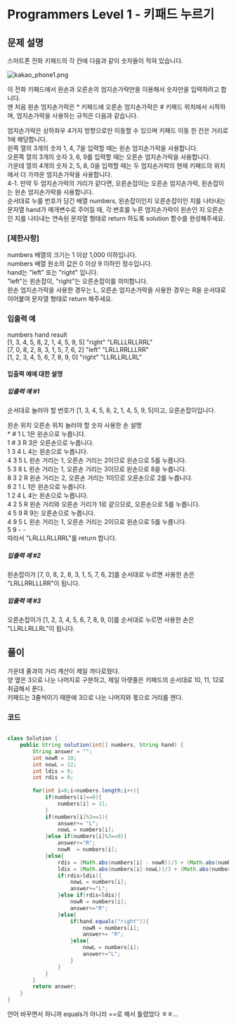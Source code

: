 # Programmers Level 1 - 키패드 누르기 



## 문제 설명
스마트폰 전화 키패드의 각 칸에 다음과 같이 숫자들이 적혀 있습니다.    
     
![kakao_phone1.png](https://grepp-programmers.s3.ap-northeast-2.amazonaws.com/files/production/4b69a271-5f4a-4bf4-9ebf-6ebed5a02d8d/kakao_phone1.png)

이 전화 키패드에서 왼손과 오른손의 엄지손가락만을 이용해서 숫자만을 입력하려고 합니다.     
맨 처음 왼손 엄지손가락은 * 키패드에 오른손 엄지손가락은 # 키패드 위치에서 시작하며, 엄지손가락을 사용하는 규칙은 다음과 같습니다.    
     
엄지손가락은 상하좌우 4가지 방향으로만 이동할 수 있으며 키패드 이동 한 칸은 거리로 1에 해당합니다.      
왼쪽 열의 3개의 숫자 1, 4, 7을 입력할 때는 왼손 엄지손가락을 사용합니다.     
오른쪽 열의 3개의 숫자 3, 6, 9를 입력할 때는 오른손 엄지손가락을 사용합니다.    
가운데 열의 4개의 숫자 2, 5, 8, 0을 입력할 때는 두 엄지손가락의 현재 키패드의 위치에서 더 가까운 엄지손가락을 사용합니다.     
4-1. 만약 두 엄지손가락의 거리가 같다면, 오른손잡이는 오른손 엄지손가락, 왼손잡이는 왼손 엄지손가락을 사용합니다.      
순서대로 누를 번호가 담긴 배열 numbers, 왼손잡이인지 오른손잡이인 지를 나타내는 문자열 hand가 매개변수로 주어질 때, 각 번호를 누른 엄지손가락이 왼손인 지 오른손인 지를 나타내는 연속된 문자열 형태로 return 하도록 solution 함수를 완성해주세요.     
      
### [제한사항]
numbers 배열의 크기는 1 이상 1,000 이하입니다.      
numbers 배열 원소의 값은 0 이상 9 이하인 정수입니다.      
hand는 "left" 또는 "right" 입니다.      
"left"는 왼손잡이, "right"는 오른손잡이를 의미합니다.     
왼손 엄지손가락을 사용한 경우는 L, 오른손 엄지손가락을 사용한 경우는 R을 순서대로 이어붙여 문자열 형태로 return 해주세요.    
### 입출력 예
numbers	hand	result    
[1, 3, 4, 5, 8, 2, 1, 4, 5, 9, 5]	"right"	"LRLLLRLLRRL"    
[7, 0, 8, 2, 8, 3, 1, 5, 7, 6, 2]	"left"	"LRLLRRLLLRR"     
[1, 2, 3, 4, 5, 6, 7, 8, 9, 0]	"right"	"LLRLLRLLRL"    
      
#### 입출력 예에 대한 설명
##### 입출력 예 #1
       
순서대로 눌러야 할 번호가 [1, 3, 4, 5, 8, 2, 1, 4, 5, 9, 5]이고, 오른손잡이입니다.    
     
왼손 위치	오른손 위치	눌러야 할 숫자	사용한 손	설명    
\*	\#	1	L	1은 왼손으로 누릅니다.     
1	\#	3	R	3은 오른손으로 누릅니다.     
1	3	4	L	4는 왼손으로 누릅니다.      
4	3	5	L	왼손 거리는 1, 오른손 거리는 2이므로 왼손으로 5를 누릅니다.      
5	3	8	L	왼손 거리는 1, 오른손 거리는 3이므로 왼손으로 8을 누릅니다.     
8	3	2	R	왼손 거리는 2, 오른손 거리는 1이므로 오른손으로 2를 누릅니다.    
8	2	1	L	1은 왼손으로 누릅니다.     
1	2	4	L	4는 왼손으로 누릅니다.       
4	2	5	R	왼손 거리와 오른손 거리가 1로 같으므로, 오른손으로 5를 누릅니다.      
4	5	9	R	9는 오른손으로 누릅니다.     
4	9	5	L	왼손 거리는 1, 오른손 거리는 2이므로 왼손으로 5를 누릅니다.     
5	9	-	-	    
따라서 "LRLLLRLLRRL"를 return 합니다.      
     
##### 입출력 예 #2

왼손잡이가 [7, 0, 8, 2, 8, 3, 1, 5, 7, 6, 2]를 순서대로 누르면 사용한 손은 "LRLLRRLLLRR"이 됩니다.      

##### 입출력 예 #3

오른손잡이가 [1, 2, 3, 4, 5, 6, 7, 8, 9, 0]를 순서대로 누르면 사용한 손은 "LLRLLRLLRL"이 됩니다.      


## 풀이
가운데 줄과의 거리 계산이 제일 까다로웠다.   
양 옆은 3으로 나눈 나머지로 구분하고, 제일 아랫줄은 키패드의 순서대로 10, 11, 12로 취급해서 푼다.    
키패드는 3줄씩이기 때문에 3으로 나눈 나머지와 몫으로 거리를 잰다.    

### 코드 

```java

class Solution {
    public String solution(int[] numbers, String hand) {
        String answer = "";
        int nowR = 10;
        int nowL = 12;
        int ldis = 0;
        int rdis = 0;
        
        for(int i=0;i<numbers.length;i++){
            if(numbers[i]==0){
                numbers[i] = 11;
            }
            if(numbers[i]%3==1){
                answer+= "L";
                nowL = numbers[i];
            }else if(numbers[i]%3==0){
                answer+="R";
                nowR  = numbers[i];
            }else{
                rdis = (Math.abs(numbers[i] - nowR))/3 + (Math.abs(numbers[i]-nowR))%3;
                ldis = (Math.abs(numbers[i]-nowL))/3 + (Math.abs(numbers[i] - nowL))%3;
                if(rdis>ldis){
                    nowL = numbers[i];
                    answer+="L";
                }else if(rdis<ldis){
                    nowR = numbers[i];
                    answer+="R";
                }else{
                    if(hand.equals("right")){
                        nowR = numbers[i];
                        answer+= "R";
                    }else{
                        nowL = numbers[i];
                        answer+="L";
                    }
                }
            }
        }
        return answer;
    }
}
```
언어 바꾸면서 하니까 equals가 아니라 ==로 해서 틀렸었다 ㅎㅎ...
